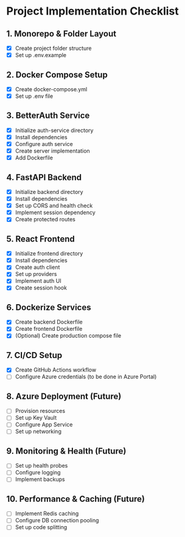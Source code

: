 # Project Implementation Checklist

## 1. Monorepo & Folder Layout
- [x] Create project folder structure
- [x] Set up .env.example

## 2. Docker Compose Setup
- [x] Create docker-compose.yml
- [x] Set up .env file

## 3. BetterAuth Service
- [x] Initialize auth-service directory
- [x] Install dependencies
- [x] Configure auth service
- [x] Create server implementation
- [x] Add Dockerfile

## 4. FastAPI Backend
- [x] Initialize backend directory
- [x] Install dependencies
- [x] Set up CORS and health check
- [x] Implement session dependency
- [x] Create protected routes

## 5. React Frontend
- [x] Initialize frontend directory
- [x] Install dependencies
- [x] Create auth client
- [x] Set up providers
- [x] Implement auth UI
- [x] Create session hook

## 6. Dockerize Services
- [x] Create backend Dockerfile
- [x] Create frontend Dockerfile
- [x] (Optional) Create production compose file

## 7. CI/CD Setup
- [x] Create GitHub Actions workflow
- [ ] Configure Azure credentials (to be done in Azure Portal)

## 8. Azure Deployment (Future)
- [ ] Provision resources
- [ ] Set up Key Vault
- [ ] Configure App Service
- [ ] Set up networking

## 9. Monitoring & Health (Future)
- [ ] Set up health probes
- [ ] Configure logging
- [ ] Implement backups

## 10. Performance & Caching (Future)
- [ ] Implement Redis caching
- [ ] Configure DB connection pooling
- [ ] Set up code splitting